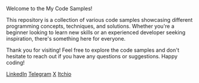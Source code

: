 Welcome to the My Code Samples!

This repository is a collection of various code samples showcasing different programming concepts, techniques, and solutions. Whether you're a beginner looking to learn new skills or an experienced developer seeking inspiration, there's something here for everyone.

Thank you for visiting! Feel free to explore the code samples and don't hesitate to reach out if you have any questions or suggestions. Happy coding! 

[LinkedIn](https://www.linkedin.com/in/gooseldorf/)
[Telegram](https://t.me/Gooseldorf) 
[X](https://twitter.com/Gooseldorf)
[Itchio](https://gooseldorf.itch.io/)
